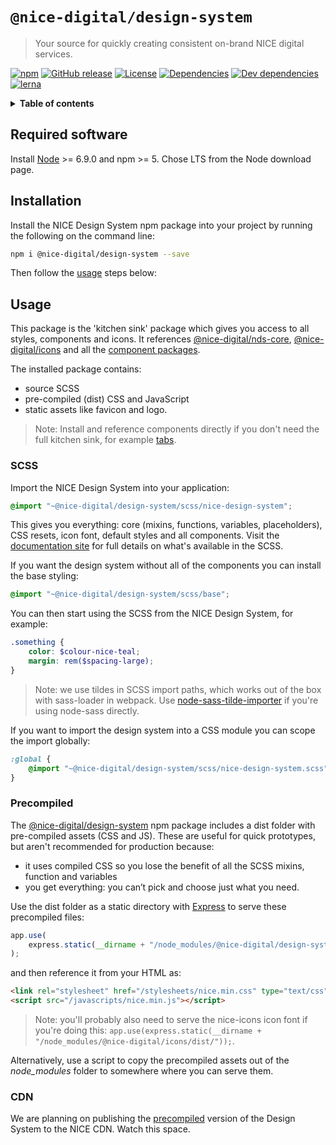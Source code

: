 # `@nice-digital/design-system`

> Your source for quickly creating consistent on-brand NICE digital services.

[![npm](https://img.shields.io/npm/v/@nice-digital/design-system.svg)](https://www.npmjs.com/package/@nice-digital/design-system)
[![GitHub release](https://img.shields.io/github/release/nhsevidence/nice-design-system.svg)](https://github.com/nhsevidence/nice-design-system)
[![License](https://img.shields.io/github/license/nhsevidence/nice-design-system.svg)](https://github.com/nhsevidence/nice-design-system/blob/master/LICENSE)
[![Dependencies](https://img.shields.io/david/nhsevidence/nice-design-system.svg)](https://david-dm.org/nhsevidence/nice-design-system)
[![Dev dependencies](https://img.shields.io/david/dev/nhsevidence/nice-design-system.svg)](https://david-dm.org/nhsevidence/nice-design-system?type=dev)
[![lerna](https://img.shields.io/badge/maintained%20with-lerna-cc00ff.svg)](https://lerna.js.org/)

<details>
<summary><strong>Table of contents</strong></summary>

- [`@nice-digital/design-system`](#nice-digitaldesign-system) - [Required software](#Required-software) - [Installation](#Installation) - [Usage](#Usage) - [SCSS](#SCSS) - [Precompiled](#Precompiled) - [CDN](#CDN)
  </details>

## Required software

Install [Node](https://nodejs.org/en/download/) >= 6.9.0 and npm >= 5. Chose LTS from the Node download page.

## Installation

Install the NICE Design System npm package into your project by running the following on the command line:

```sh
npm i @nice-digital/design-system --save
```

Then follow the [usage](#usage) steps below:

## Usage

This package is the 'kitchen sink' package which gives you access to all styles, components and icons. It references [@nice-digital/nds-core](packages/nds-core#readme), [@nice-digital/icons](https://github.com/nhsevidence/nice-icons#readme) and all the [component packages](packages).

The installed package contains:

- source SCSS
- pre-compiled (dist) CSS and JavaScript
- static assets like favicon and logo.

> Note: Install and reference components directly if you don't need the full kitchen sink, for example [tabs](packages/nds-tabs).

### SCSS

Import the NICE Design System into your application:

```scss
@import "~@nice-digital/design-system/scss/nice-design-system";
```

This gives you everything: core (mixins, functions, variables, placeholders), CSS resets, icon font, default styles and all components. Visit the [documentation site](https://nhsevidence.github.io/nice-design-system/technical/sass/documentation/) for full details on what's available in the SCSS.

If you want the design system without all of the components you can install the base styling:

```scss
@import "~@nice-digital/design-system/scss/base";
```

You can then start using the SCSS from the NICE Design System, for example:

```scss
.something {
	color: $colour-nice-teal;
	margin: rem($spacing-large);
}
```

> Note: we use tildes in SCSS import paths, which works out of the box with sass-loader in webpack. Use [node-sass-tilde-importer](https://www.npmjs.com/package/node-sass-tilde-importer) if you're using node-sass directly.

If you want to import the design system into a CSS module you can scope the import globally:

```scss
:global {
	@import "~@nice-digital/design-system/scss/nice-design-system.scss";
}
```

### Precompiled

The [@nice-digital/design-system](https://www.npmjs.com/package/@nice-digital/design-system) npm package includes a dist folder with pre-compiled assets (CSS and JS). These are useful for quick prototypes, but aren't recommended for production because:

- it uses compiled CSS so you lose the benefit of all the SCSS mixins, function and variables
- you get everything: you can’t pick and choose just what you need.

Use the dist folder as a static directory with [Express](https://expressjs.com/) to serve these precompiled files:

```js
app.use(
	express.static(__dirname + "/node_modules/@nice-digital/design-system/dist/")
);
```

and then reference it from your HTML as:

```html
<link rel="stylesheet" href="/stylesheets/nice.min.css" type="text/css" />
<script src="/javascripts/nice.min.js"></script>
```

> Note: you'll probably also need to serve the nice-icons icon font if you're doing this: `app.use(express.static(__dirname + "/node_modules/@nice-digital/icons/dist/"));`.

Alternatively, use a script to copy the precompiled assets out of the _node_modules_ folder to somewhere where you can serve them.

### CDN

We are planning on publishing the [precompiled](#precompiled) version of the Design System to the NICE CDN. Watch this space.

